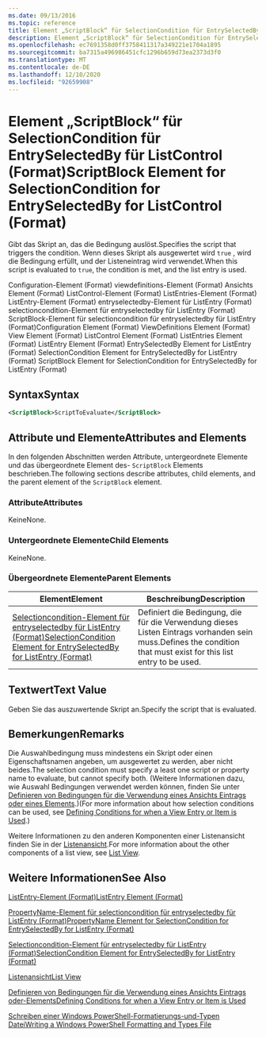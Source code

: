 ```yaml
---
ms.date: 09/13/2016
ms.topic: reference
title: Element „ScriptBlock“ für SelectionCondition für EntrySelectedBy für ListControl (Format)
description: Element „ScriptBlock“ für SelectionCondition für EntrySelectedBy für ListControl (Format)
ms.openlocfilehash: ec7691358d0ff3758411317a349221e1704a1895
ms.sourcegitcommit: ba7315a496986451cfc1296b659d73ea2373d3f0
ms.translationtype: MT
ms.contentlocale: de-DE
ms.lasthandoff: 12/10/2020
ms.locfileid: "92659908"
---
```

# <a name="scriptblock-element-for-selectioncondition-for-entryselectedby-for-listcontrol-format"></a><span data-ttu-id="db885-103">Element „ScriptBlock“ für SelectionCondition für EntrySelectedBy für ListControl (Format)</span><span class="sxs-lookup"><span data-stu-id="db885-103">ScriptBlock Element for SelectionCondition for EntrySelectedBy for ListControl (Format)</span></span>

<span data-ttu-id="db885-104">Gibt das Skript an, das die Bedingung auslöst.</span><span class="sxs-lookup"><span data-stu-id="db885-104">Specifies the script that triggers the condition.</span></span> <span data-ttu-id="db885-105">Wenn dieses Skript als ausgewertet wird `true` , wird die Bedingung erfüllt, und der Listeneintrag wird verwendet.</span><span class="sxs-lookup"><span data-stu-id="db885-105">When this script is evaluated to `true`, the condition is met, and the list entry is used.</span></span>

<span data-ttu-id="db885-106">Configuration-Element (Format) viewdefinitions-Element (Format) Ansichts Element (Format) ListControl-Element (Format) ListEntries-Element (Format) ListEntry-Element (Format) entryselectedby-Element für ListEntry (Format) selectioncondition-Element für entryselectedby für ListEntry (Format) ScriptBlock-Element für selectioncondition für entryselectedby für ListEntry (Format)</span><span class="sxs-lookup"><span data-stu-id="db885-106">Configuration Element (Format) ViewDefinitions Element (Format) View Element (Format) ListControl Element (Format) ListEntries Element (Format) ListEntry Element (Format) EntrySelectedBy Element for ListEntry (Format) SelectionCondition Element for EntrySelectedBy for ListEntry (Format) ScriptBlock Element for SelectionCondition for EntrySelectedBy for ListEntry (Format)</span></span>

## <a name="syntax"></a><span data-ttu-id="db885-107">Syntax</span><span class="sxs-lookup"><span data-stu-id="db885-107">Syntax</span></span>

```xml
<ScriptBlock>ScriptToEvaluate</ScriptBlock>
```

## <a name="attributes-and-elements"></a><span data-ttu-id="db885-108">Attribute und Elemente</span><span class="sxs-lookup"><span data-stu-id="db885-108">Attributes and Elements</span></span>

<span data-ttu-id="db885-109">In den folgenden Abschnitten werden Attribute, untergeordnete Elemente und das übergeordnete Element des- `ScriptBlock` Elements beschrieben.</span><span class="sxs-lookup"><span data-stu-id="db885-109">The following sections describe attributes, child elements, and the parent element of the `ScriptBlock` element.</span></span>

### <a name="attributes"></a><span data-ttu-id="db885-110">Attribute</span><span class="sxs-lookup"><span data-stu-id="db885-110">Attributes</span></span>

<span data-ttu-id="db885-111">Keine</span><span class="sxs-lookup"><span data-stu-id="db885-111">None.</span></span>

### <a name="child-elements"></a><span data-ttu-id="db885-112">Untergeordnete Elemente</span><span class="sxs-lookup"><span data-stu-id="db885-112">Child Elements</span></span>

<span data-ttu-id="db885-113">Keine</span><span class="sxs-lookup"><span data-stu-id="db885-113">None.</span></span>

### <a name="parent-elements"></a><span data-ttu-id="db885-114">Übergeordnete Elemente</span><span class="sxs-lookup"><span data-stu-id="db885-114">Parent Elements</span></span>

|<span data-ttu-id="db885-115">Element</span><span class="sxs-lookup"><span data-stu-id="db885-115">Element</span></span>|<span data-ttu-id="db885-116">Beschreibung</span><span class="sxs-lookup"><span data-stu-id="db885-116">Description</span></span>|
|-------------|-----------------|
|[<span data-ttu-id="db885-117">Selectioncondition-Element für entryselectedby für ListEntry (Format)</span><span class="sxs-lookup"><span data-stu-id="db885-117">SelectionCondition Element for EntrySelectedBy for ListEntry (Format)</span></span>](./selectioncondition-element-for-entryselectedby-for-listcontrol-format.md)|<span data-ttu-id="db885-118">Definiert die Bedingung, die für die Verwendung dieses Listen Eintrags vorhanden sein muss.</span><span class="sxs-lookup"><span data-stu-id="db885-118">Defines the condition that must exist for this list entry to be used.</span></span>|

## <a name="text-value"></a><span data-ttu-id="db885-119">Textwert</span><span class="sxs-lookup"><span data-stu-id="db885-119">Text Value</span></span>

<span data-ttu-id="db885-120">Geben Sie das auszuwertende Skript an.</span><span class="sxs-lookup"><span data-stu-id="db885-120">Specify the script that is evaluated.</span></span>

## <a name="remarks"></a><span data-ttu-id="db885-121">Bemerkungen</span><span class="sxs-lookup"><span data-stu-id="db885-121">Remarks</span></span>

<span data-ttu-id="db885-122">Die Auswahlbedingung muss mindestens ein Skript oder einen Eigenschaftsnamen angeben, um ausgewertet zu werden, aber nicht beides.</span><span class="sxs-lookup"><span data-stu-id="db885-122">The selection condition must specify a least one script or property name to evaluate, but cannot specify both.</span></span> <span data-ttu-id="db885-123">(Weitere Informationen dazu, wie Auswahl Bedingungen verwendet werden können, finden Sie unter [Definieren von Bedingungen für die Verwendung eines Ansichts Eintrags oder eines Elements](./defining-conditions-for-displaying-data.md).)</span><span class="sxs-lookup"><span data-stu-id="db885-123">(For more information about how selection conditions can be used, see [Defining Conditions for when a View Entry or Item is Used](./defining-conditions-for-displaying-data.md).)</span></span>

<span data-ttu-id="db885-124">Weitere Informationen zu den anderen Komponenten einer Listenansicht finden Sie in der [Listenansicht](./creating-a-list-view.md).</span><span class="sxs-lookup"><span data-stu-id="db885-124">For more information about the other components of a list view, see [List View](./creating-a-list-view.md).</span></span>

## <a name="see-also"></a><span data-ttu-id="db885-125">Weitere Informationen</span><span class="sxs-lookup"><span data-stu-id="db885-125">See Also</span></span>

[<span data-ttu-id="db885-126">ListEntry-Element (Format)</span><span class="sxs-lookup"><span data-stu-id="db885-126">ListEntry Element (Format)</span></span>](./listentry-element-for-listcontrol-format.md)

[<span data-ttu-id="db885-127">PropertyName-Element für selectioncondition für entryselectedby für ListEntry (Format)</span><span class="sxs-lookup"><span data-stu-id="db885-127">PropertyName Element for SelectionCondition for EntrySelectedBy for ListEntry (Format)</span></span>](./propertyname-element-for-selectioncondition-for-entryselectedby-for-listcontrol-format.md)

[<span data-ttu-id="db885-128">Selectioncondition-Element für entryselectedby für ListEntry (Format)</span><span class="sxs-lookup"><span data-stu-id="db885-128">SelectionCondition Element for EntrySelectedBy for ListEntry (Format)</span></span>](./selectioncondition-element-for-entryselectedby-for-listcontrol-format.md)

[<span data-ttu-id="db885-129">Listenansicht</span><span class="sxs-lookup"><span data-stu-id="db885-129">List View</span></span>](./creating-a-list-view.md)

[<span data-ttu-id="db885-130">Definieren von Bedingungen für die Verwendung eines Ansichts Eintrags oder-Elements</span><span class="sxs-lookup"><span data-stu-id="db885-130">Defining Conditions for when a View Entry or Item is Used</span></span>](./defining-conditions-for-displaying-data.md)

[<span data-ttu-id="db885-131">Schreiben einer Windows PowerShell-Formatierungs-und-Typen Datei</span><span class="sxs-lookup"><span data-stu-id="db885-131">Writing a Windows PowerShell Formatting and Types File</span></span>](./writing-a-powershell-formatting-file.md)
